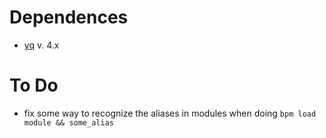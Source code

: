 # Dependences

* [yq](https://github.com/mikefarah/yq) v. 4.x

# To Do

* fix some way to recognize the aliases in modules when doing `bpm load module && some_alias`
